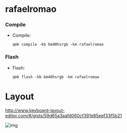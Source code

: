 # rafaelromao

### Compile

- Compile:

  `qmk compile -kb bm40hsrgb -km rafaelromao`

### Flash

- Flash:

  `qmk flash -kb bm40hsrgb -km rafaelromao`

# Layout

http://www.keyboard-layout-editor.com/#/gists/59d65a3aafd060cf391e85eef33f5b21

![img](https://i.imgur.com/0gGiSDA.png)
